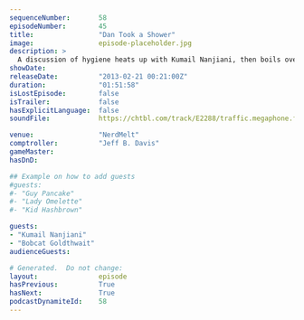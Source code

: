```yaml
---
sequenceNumber:       58
episodeNumber:        45
title:                "Dan Took a Shower"
image:                episode-placeholder.jpg
description: >
  A discussion of hygiene heats up with Kumail Nanjiani, then boils over when Bobcat Goldthwait drops by. In D&D, zombies attack while Quark engages in advanced animal husbandry. This fabulous episode is unedited so we will just warn you of a small gli...
showDate:             
releaseDate:          "2013-02-21 00:21:00Z"
duration:             "01:51:58"
isLostEpisode:        false
isTrailer:            false
hasExplicitLanguage:  false
soundFile:            https://chtbl.com/track/E2288/traffic.megaphone.fm/STA4031683895.mp3?updated=1554491720

venue:                "NerdMelt"
comptroller:          "Jeff B. Davis"
gameMaster:           
hasDnD:               

## Example on how to add guests
#guests:
#- "Guy Pancake"
#- "Lady Omelette"
#- "Kid Hashbrown"

guests:
- "Kumail Nanjiani"
- "Bobcat Goldthwait"
audienceGuests:

# Generated.  Do not change:
layout:               episode
hasPrevious:          True
hasNext:              True
podcastDynamiteId:    58
---
```

